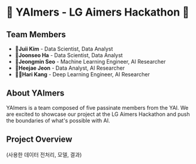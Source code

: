 # 🫸 YAImers - LG Aimers Hackathon 🫷

## Team Members

- **👧Juii Kim** - Data Scientist, Data Analyst
- **👩Joonseo Ha** - Data Scientist, Data Analyst
- **🧒Jeongmin Seo** - Machine Learning Engineer, AI Researcher
- **👦Heejae Jeon** - Data Analyst, AI Researcher
- **👱‍♀️Hari Kang** - Deep Learning Engineer, AI Researcher

## About YAImers
YAImers is a team composed of five passinate members from the YAI. 
We are excited to showcase our project at the LG Aimers Hackathon and push the boundaries of what's possible with AI.

## Project Overview
(사용한 데이터 전처리, 모델, 결과)

